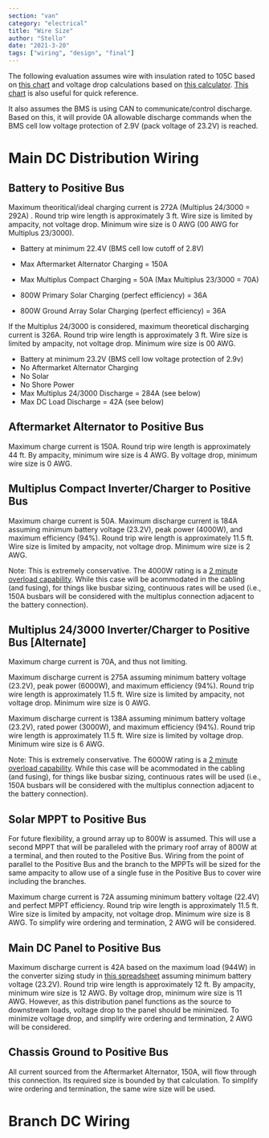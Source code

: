 ```yaml
---
section: "van"
category: "electrical"
title: "Wire Size"
author: "Stello"
date: "2021-3-20"
tags: ["wiring", "design", "final"]
---
```


The following evaluation assumes wire with insulation rated to 105C based on [this chart](http://assets.bluesea.com/files/resources/reference/21731.pdf) and voltage drop calculations based on [this calculator](https://www.calculator.net/voltage-drop-calculator.html?material=copper&wiresize=4.132&voltage=24&phase=dc&noofconductor=1&distance=6&distanceunit=feet&amperes=42&x=50&y=23).  [This chart](http://assets.bluesea.com/files/resources/newsletter/images/DC_wire_selection_chartlg.jpg) is also useful for quick reference.

It also assumes the BMS is using CAN to communicate/control discharge.  Based on this, it will provide 0A allowable discharge commands when the BMS cell low voltage protection of 2.9V (pack voltage of 23.2V) is reached.

# Main DC Distribution Wiring

## Battery to Positive Bus

Maximum theoritical/ideal charging current is 272A (Multiplus 24/3000 = 292A) .  Round trip wire length is approximately 3 ft.  Wire size is limited by ampacity, not voltage drop.  Minimum wire size is 0 AWG (00 AWG for Multiplus 23/3000).

* Battery at minimum 22.4V (BMS cell low cutoff of 2.8V)

* Max Aftermarket Alternator Charging = 150A

* Max Multiplus Compact Charging = 50A (Max Multiplus 23/3000 = 70A)

* 800W Primary Solar Charging (perfect efficiency) = 36A

* 800W Ground Array Solar Charging (perfect efficiency) = 36A

If the Multiplus 24/3000 is considered, maximum theoretical discharging current is 326A.  Round trip wire length is approximately 3 ft.  Wire size is limited by ampacity, not voltage drop.  Minimum wire size is 00 AWG.

* Battery at minimum 23.2V (BMS cell low voltage protection of 2.9v)
* No Aftermarket Alternator Charging
* No Solar
* No Shore Power
* Max Multiplus 24/3000 Discharge = 284A (see below)
* Max DC Load Discharge = 42A (see below)

## Aftermarket Alternator to Positive Bus

Maximum charge current is 150A.  Round trip wire length is approximately 44 ft.  By ampacity, minimum wire size is 4 AWG.  By voltage drop, minimum wire size is 0 AWG.

## Multiplus Compact Inverter/Charger to Positive Bus

Maximum charge current is 50A.  Maximum discharge current is 184A assuming minimum battery voltage (23.2V), peak power (4000W), and maximum efficiency (94%).  Round trip wire length is approximately 11.5 ft.  Wire size is limited by ampacity, not voltage drop. Minimum wire size is 2 AWG.

Note: This is extremely conservative.  The 4000W rating is a [2 minute overload capability](https://community.victronenergy.com/questions/21511/overload-duration-on-multiplus.html).  While this case will be acommodated in the cabling (and fusing), for things like busbar sizing, continuous rates will be used (i.e., 150A busbars will be considered with the multiplus connection adjacent to the battery connection).

## Multiplus 24/3000 Inverter/Charger to Positive Bus [Alternate]

Maximum charge current is 70A, and thus not limiting.

Maximum discharge current is 275A assuming minimum battery voltage (23.2V), peak power (6000W), and maximum efficiency (94%).  Round trip wire length is approximately 11.5 ft.  Wire size is limited by ampacity, not voltage drop.  Minimum wire size is 0 AWG.

Maximum discharge current is 138A assuming minimum battery voltage (23.2V), rated power (3000W), and maximum efficiency (94%).  Round trip wire length is approximately 11.5 ft.  Wire size is limited by voltage drop. Minimum wire size is 6 AWG.

Note: This is extremely conservative.  The 6000W rating is a [2 minute overload capability](https://community.victronenergy.com/questions/21511/overload-duration-on-multiplus.html).  While this case will be acommodated in the cabling (and fusing), for things like busbar sizing, continuous rates will be used (i.e., 150A busbars will be considered with the multiplus connection adjacent to the battery connection).



## Solar MPPT to Positive Bus

For future flexibility, a ground array up to 800W is assumed.  This will use a second MPPT that will be paralleled with the primary roof array of 800W at a terminal, and then routed to the Positive Bus.  Wiring from the point of parallel to the Positive Bus and the branch to the MPPTs will be sized for the same ampacity to allow use of a single fuse in the Positive Bus to cover wire including the branches.

Maximum charge current is 72A assuming minimum battery voltage (22.4V) and perfect MPPT efficiency.  Round trip wire length is approximately 11.5 ft.  Wire size is limited by ampacity, not voltage drop.  Minimum wire size is 8 AWG.  To simplify wire ordering and termination, 2 AWG will be considered.

## Main DC Panel to Positive Bus

Maximum discharge current is 42A based on the maximum load (944W) in the converter sizing study in [this spreadsheet](https://docs.google.com/spreadsheets/d/1X7njD1I48CtzVDgUu9Sp_Ce2chWM4oQiqM1aEl7uJWI/edit?usp=sharing) assuming minimum battery voltage (23.2V).  Round trip wire length is approximately 12 ft.  By ampacity, minimum wire size is 12 AWG.  By voltage drop, minimum wire size is 11 AWG.  However, as this distribution panel functions as the source to downstream loads, voltage drop to the panel should be minimized.  To minimize voltage drop, and simplify wire ordering and termination, 2 AWG will be considered.

## Chassis Ground to Positive Bus

All current sourced from the Aftermarket Alternator, 150A, will flow through this connection.  Its required size is bounded by that calculation.  To simplify wire ordering and termination, the same wire size will be used.

# Branch DC Wiring

